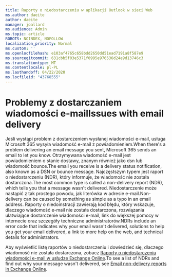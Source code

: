 ```yaml
---
title: Raporty o niedostarczeniu w aplikacji Outlook w sieci Web
ms.author: daeite
author: daeite
manager: joallard
ms.audience: Admin
ms.topic: article
ROBOTS: NOINDEX, NOFOLLOW
localization_priority: Normal
ms.custom: ''
ms.openlocfilehash: e103af4765c658bdd2650dd51ead7191a8f587e9
ms.sourcegitcommit: 631cbb5f03e5371f0995e976536d24e9d13746c3
ms.translationtype: MT
ms.contentlocale: pl-PL
ms.lasthandoff: 04/22/2020
ms.locfileid: "43768555"
---
```

# <a name="issues-with-email-delivery"></a><span data-ttu-id="a93c9-102">Problemy z dostarczaniem wiadomości e-mail</span><span class="sxs-lookup"><span data-stu-id="a93c9-102">Issues with email delivery</span></span>

<span data-ttu-id="a93c9-103">Jeśli wystąpi problem z dostarczeniem wysłanej wiadomości e-mail, usługa Microsoft 365 wysyła wiadomość e-mail z powiadomieniem.</span><span class="sxs-lookup"><span data-stu-id="a93c9-103">When there's a problem delivering an email message you sent, Microsoft 365 sends an email to let you know.</span></span> <span data-ttu-id="a93c9-104">Otrzymywana wiadomość e-mail jest powiadomieniem o stanie dostawy, znanym również jako dsn lub wiadomość bounce.</span><span class="sxs-lookup"><span data-stu-id="a93c9-104">The email you receive is a delivery status notification, also known as a DSN or bounce message.</span></span> <span data-ttu-id="a93c9-105">Najczęstszym typem jest raport o niedostarczeniu (NDR), który informuje, że wiadomość nie została dostarczona.</span><span class="sxs-lookup"><span data-stu-id="a93c9-105">The most common type is called a non-delivery report (NDR), which tells you that a message wasn't delivered.</span></span> <span data-ttu-id="a93c9-106">Niedostarczenie może nastąpić z tak prostego powodu, jak literówka w adresie e-mail.</span><span class="sxs-lookup"><span data-stu-id="a93c9-106">Non-delivery can be caused by something as simple as a typo in an email address.</span></span> <span data-ttu-id="a93c9-107">Raporty o niedoinstracji zawierają kod błędu, który wskazuje, dlaczego wiadomość e-mail nie została dostarczona, rozwiązania ułatwiające dostarczenie wiadomości e-mail, link do większej pomocy w internecie oraz szczegóły techniczne administratorów.</span><span class="sxs-lookup"><span data-stu-id="a93c9-107">NDRs include an error code that indicates why your email wasn't delivered, solutions to help you get your email delivered, a link to more help on the web, and technical details for administrators.</span></span>

<span data-ttu-id="a93c9-108">Aby wyświetlić listę raportów o niedostarczeniu i dowiedzieć się, dlaczego wiadomość nie została dostarczona, zobacz [Raporty o niedostarczeniu wiadomości e-mail w usłudze Exchange Online](https://docs.microsoft.com/exchange/mail-flow-best-practices/non-delivery-reports-in-exchange-online/non-delivery-reports-in-exchange-online).</span><span class="sxs-lookup"><span data-stu-id="a93c9-108">To see a list of NDRs and find out why your message wasn't delivered, see [Email non-delivery reports in Exchange Online](https://docs.microsoft.com/exchange/mail-flow-best-practices/non-delivery-reports-in-exchange-online/non-delivery-reports-in-exchange-online).</span></span>